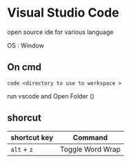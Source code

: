# Visual Studio Code

open source ide for various language



OS : Window



## On cmd

```
code <directory to use to workspace >
```

run vscode and Open Folder (<directory to use to workspace >)



## shorcut



| shortcut key | Command          |
| ------------ | ---------------- |
| `alt` + `z`  | Toggle Word Wrap |

